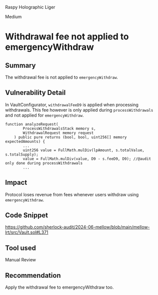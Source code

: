 Raspy Holographic Liger

Medium

# Withdrawal fee not applied to emergencyWithdraw

## Summary
The withdrawal fee is not applied to `emergencyWithdraw`.

## Vulnerability Detail
In VaultConfigurator, `withdrawalFeeD9` is applied when processing withdrawals. This fee however is only applied during `processWithdrawals` and not applied for `emergencyWithdraw`.
```solidity
function analyzeRequest(
        ProcessWithdrawalsStack memory s,
        WithdrawalRequest memory request
    ) public pure returns (bool, bool, uint256[] memory expectedAmounts) {
        ...
        uint256 value = FullMath.mulDiv(lpAmount, s.totalValue, s.totalSupply);
        value = FullMath.mulDiv(value, D9 - s.feeD9, D9); //@audit only done during processWithdrawals
        ...
```
## Impact
Protocol loses revenue from fees whenever users withdraw using `emergencyWithdraw`. 

## Code Snippet
https://github.com/sherlock-audit/2024-06-mellow/blob/main/mellow-lrt/src/Vault.sol#L371
## Tool used
Manual Review

## Recommendation
Apply the withdrawal fee to emergencyWithdraw too.